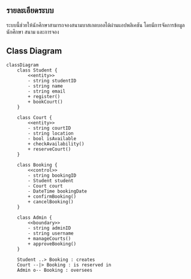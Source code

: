 ## รายละเอียดระบบ
ระบบนี้ช่วยให้นักศึกษาสามารถจองสนามบาสเกตบอลได้ผ่านแอปพลิเคชัน โดยมีการจัดการข้อมูลนักศึกษา สนาม และการจอง

## Class Diagram
```mermaid
classDiagram
    class Student {
        <<entity>>
        - string studentID
        - string name
        - string email
        + register()
        + bookCourt()
    }

    class Court {
        <<entity>>
        - string courtID
        - string location
        - bool isAvailable
        + checkAvailability()
        + reserveCourt()
    }

    class Booking {
        <<control>>
        - string bookingID
        - Student student
        - Court court
        - DateTime bookingDate
        + confirmBooking()
        + cancelBooking()
    }

    class Admin {
        <<boundary>>
        - string adminID
        - string username
        + manageCourts()
        + approveBooking()
    }

    Student ..> Booking : creates
    Court --|> Booking : is reserved in
    Admin o-- Booking : oversees
